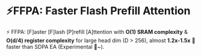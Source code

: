 # ⚡️FFPA: Faster  Flash Prefill Attention  
⚡️ FFPA: [F]aster [F]lash [P]refill [A]ttention with **O(1) SRAM complexity** & **O(d/4) register complexity** for large head dim (D > 256), almost **1.2x-1.5x** 🎉 faster than SDPA EA (Experimental 👀~).
